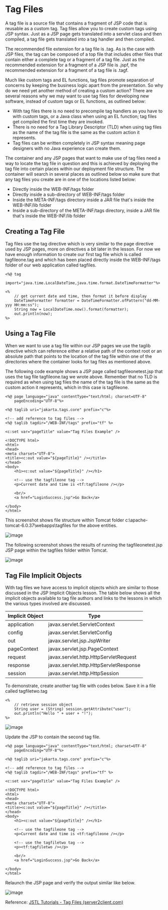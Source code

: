# Tag Files

A tag file is a source file that contains a fragment of JSP code that is reusable as a custom tag. Tag files allow you to create custom tags using JSP syntax. Just as a JSP page gets translated into a servlet class and then compiled, a tag file gets translated into a tag handler and then compiled.

The recommended file extension for a tag file is .tag. As is the case with JSP files, the tag can be composed of a top file that includes other files that contain either a complete tag or a fragment of a tag file. Just as the recommended extension for a fragment of a JSP file is .jspf, the recommended extension for a fragment of a tag file is .tagf.

Much like custom tags and EL functions, tag files promote separation of concerns by keeping the business logic apart from the presentation. So why do we need yet another method of creating a custom action? There are several reasons why we may want to use tag files for developing new software, instead of custom tags or EL functions, as outlined below:

- With tag files there is no need to precompile tag handlers as you have to with custom tags, or a Java class when using an EL function; tag files get compiled the first time they are invoked.
- There is no need for a Tag Library Descriptor (TLD) when using tag files as the name of the tag file is the same as the custom action it represents.
- Tag files can be written completely in JSP syntax meaning page designers with no Java experience can create them.

The container and any JSP pages that want to make use of tag files need a way to locate the tag file in question and this is achieved by deploying the tag file into certain places within our deployment file structure. The container will search in several places as outlined below so make sure that any tag files you create are in one of the locations listed below:

- Directly inside the WEB-INF/tags folder
- Directly inside a sub-directory of WEB-INF/tags folder
- Inside the META-INF/tags directory inside a JAR file that's inside the WEB-INF/lib folder
- Inside a sub-directory of the META-INF/tags directory, inside a JAR file that's inside the WEB-INF/lib folder

## Creating a Tag File

Tag files use the tag directive which is very similar to the page directive used by JSP pages, more on directives a bit later in the lesson. For now we have enough information to create our first tag file which is called tagfileone.tag and which has been placed directly inside the WEB-INF/tags folder of our web application called tagfiles.

```
<%@ tag
	import="java.time.LocalDateTime,java.time.format.DateTimeFormatter"%>

<%
	// get current date and time, then format it before display
	DateTimeFormatter formatter = DateTimeFormatter.ofPattern("dd-MM-yyy HH:mm:ss");
	String now = LocalDateTime.now().format(formatter);
	out.println(now);
%>
```

## Using a Tag File

When we want to use a tag file within our JSP pages we use the taglib directive which can reference either a relative path of the context root or an absolute path that points to the location of the tag file within one of the directories where the container looks for tag files as mentioned above.

The following code example shows a JSP page called tagfileonetest.jsp that uses the tag file tagfileone.tag we wrote above. Remember that no TLD is required as when using tag files the name of the tag file is the same as the custom action it represents, which in this case is tagfileone.

```
<%@ page language="java" contentType="text/html; charset=UTF-8"
    pageEncoding="UTF-8"%>

<%@ taglib uri="jakarta.tags.core" prefix="c"%>

<!-- add reference to tag files -->
<%@ taglib tagdir="/WEB-INF/tags" prefix="tf" %>

<c:set var="pageTitle" value="Tag Files Example" />

<!DOCTYPE html>
<html>
<head>
<meta charset="UTF-8">
<title><c:out value="${pageTitle}" /></title>
</head>
<body>
	<h1><c:out value="${pageTitle}" /></h1>
	
	<!-- use the tagfileone tag -->
	<p>Current date and time is <tf:tagfileone /></p>
	
	<br/>
	<a href="LoginSuccess.jsp">Go Back</a>
	
</body>
</html>
```

This screenshot shows file structure within Tomcat folder c:\apache-tomcat-6.0.37\webapps\tagfiles for the above entities.

![image](https://github.com/user-attachments/assets/645b17d5-3d00-4865-ba15-29f98e6215d5)

The following screenshot shows the results of running the tagfileonetest.jsp JSP page within the tagfiles folder within Tomcat.

![image](https://github.com/user-attachments/assets/280a7b0d-9a25-4bf2-9cc3-d2c0eb1d09c1)

## Tag File Implicit Objects

With tag files we have access to implicit objects which are similar to those discussed in the JSP Implicit Objects lesson. The table below shows all the implicit objects available to tag file authors and links to the lessons in which the various types involved are discussed.

| Implicit Object | Type |
|-----------------|------|
| application | javax.servlet.ServletContext |
| config | javax.servlet.ServletConfig |
| out | javax.servlet.jsp.JspWriter |
| pageContext | javax.servlet.jsp.PageContext |
| request | javax.servlet.http.HttpServletRequest |
| response | javax.servlet.http.HttpServletResponse |
| session | javax.servlet.http.HttpSession |

To demonstrate, create another tag file with codes below. Save it in a file called tagfiletwo.tag

```
<%
	// retrieve session object
	String user = (String) session.getAttribute("user");
	out.println("Hello " + user + "!");
%>
```

![image](https://github.com/user-attachments/assets/13f842ff-2881-4298-a99e-f3edd7c56884)

Update the JSP to contain the second tag file.

```
<%@ page language="java" contentType="text/html; charset=UTF-8"
    pageEncoding="UTF-8"%>

<%@ taglib uri="jakarta.tags.core" prefix="c"%>

<!-- add reference to tag files -->
<%@ taglib tagdir="/WEB-INF/tags" prefix="tf" %>

<c:set var="pageTitle" value="Tag Files Example" />

<!DOCTYPE html>
<html>
<head>
<meta charset="UTF-8">
<title><c:out value="${pageTitle}" /></title>
</head>
<body>
	<h1><c:out value="${pageTitle}" /></h1>
	
	<!-- use the tagfileone tag -->
	<p>Current date and time is <tf:tagfileone /></p>
	
	<!-- use the tagfiletwo tag -->
	<p><tf:tagfiletwo /></p>
	
	<br/>
	<a href="LoginSuccess.jsp">Go Back</a>
	
</body>
</html>
```

Relaunch the JSP page and verify the output similar like below.

![image](https://github.com/user-attachments/assets/bf038f3d-54f8-4c66-8040-8d8f862840e8)


Reference: [JSTL Tutorials - Tag Files (server2client.com)](https://server2client.com/jstl/tagfiles.html)

